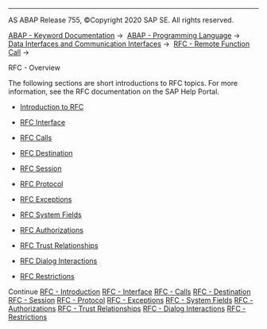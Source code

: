   

* * *

AS ABAP Release 755, ©Copyright 2020 SAP SE. All rights reserved.

[ABAP - Keyword Documentation](https://help.sap.com/doc/abapdocu_755_index_htm/7.55/en-US/abenabap.htm) →  [ABAP - Programming Language](https://help.sap.com/doc/abapdocu_755_index_htm/7.55/en-US/abenabap_reference.htm) →  [Data Interfaces and Communication Interfaces](https://help.sap.com/doc/abapdocu_755_index_htm/7.55/en-US/abenabap_data_communication.htm) →  [RFC - Remote Function Call](https://help.sap.com/doc/abapdocu_755_index_htm/7.55/en-US/abenrfc.htm) → 

RFC - Overview

The following sections are short introductions to RFC topics. For more information, see the RFC documentation on the SAP Help Portal.

-   [Introduction to RFC](https://help.sap.com/doc/abapdocu_755_index_htm/7.55/en-US/abenrfc_intro.htm)

-   [RFC Interface](https://help.sap.com/doc/abapdocu_755_index_htm/7.55/en-US/abenrfc_interface.htm)

-   [RFC Calls](https://help.sap.com/doc/abapdocu_755_index_htm/7.55/en-US/abenrfc_statements.htm)

-   [RFC Destination](https://help.sap.com/doc/abapdocu_755_index_htm/7.55/en-US/abenrfc_destination.htm)

-   [RFC Session](https://help.sap.com/doc/abapdocu_755_index_htm/7.55/en-US/abenrfc_context.htm)

-   [RFC Protocol](https://help.sap.com/doc/abapdocu_755_index_htm/7.55/en-US/abenrfc_protocol.htm)

-   [RFC Exceptions](https://help.sap.com/doc/abapdocu_755_index_htm/7.55/en-US/abenrfc_exception.htm)

-   [RFC System Fields](https://help.sap.com/doc/abapdocu_755_index_htm/7.55/en-US/abenrfc_system_fields.htm)

-   [RFC Authorizations](https://help.sap.com/doc/abapdocu_755_index_htm/7.55/en-US/abenrfc_authority.htm)

-   [RFC Trust Relationships](https://help.sap.com/doc/abapdocu_755_index_htm/7.55/en-US/abensmt1_2.htm)

-   [RFC Dialog Interactions](https://help.sap.com/doc/abapdocu_755_index_htm/7.55/en-US/abenrfc_dialog.htm)

-   [RFC Restrictions](https://help.sap.com/doc/abapdocu_755_index_htm/7.55/en-US/abenrfc_limitations.htm)

Continue
[RFC - Introduction](https://help.sap.com/doc/abapdocu_755_index_htm/7.55/en-US/abenrfc_intro.htm)
[RFC - Interface](https://help.sap.com/doc/abapdocu_755_index_htm/7.55/en-US/abenrfc_interface.htm)
[RFC - Calls](https://help.sap.com/doc/abapdocu_755_index_htm/7.55/en-US/abenrfc_statements.htm)
[RFC - Destination](https://help.sap.com/doc/abapdocu_755_index_htm/7.55/en-US/abenrfc_destination.htm)
[RFC - Session](https://help.sap.com/doc/abapdocu_755_index_htm/7.55/en-US/abenrfc_context.htm)
[RFC - Protocol](https://help.sap.com/doc/abapdocu_755_index_htm/7.55/en-US/abenrfc_protocol.htm)
[RFC - Exceptions](https://help.sap.com/doc/abapdocu_755_index_htm/7.55/en-US/abenrfc_exception.htm)
[RFC - System Fields](https://help.sap.com/doc/abapdocu_755_index_htm/7.55/en-US/abenrfc_system_fields.htm)
[RFC - Authorizations](https://help.sap.com/doc/abapdocu_755_index_htm/7.55/en-US/abenrfc_authority.htm)
[RFC - Trust Relationships](https://help.sap.com/doc/abapdocu_755_index_htm/7.55/en-US/abensmt1_2.htm)
[RFC - Dialog Interactions](https://help.sap.com/doc/abapdocu_755_index_htm/7.55/en-US/abenrfc_dialog.htm)
[RFC - Restrictions](https://help.sap.com/doc/abapdocu_755_index_htm/7.55/en-US/abenrfc_limitations.htm)